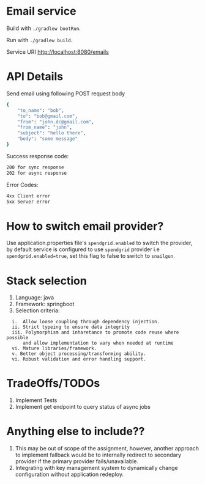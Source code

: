 
# Email service

Build with `./gradlew bootRun`.

Run with `./gradlew build`.

Service URI [http://localhost:8080/emails](http://localhost:8080/emails)

# API Details
Send email using following POST request body
```sh
{
    "to_name": "bob",
    "to": "bob@gmail.com",
    "from": "john.dc@gmail.com",
    "from_name": "john",
    "subject": "hello there",
    "body": "some message"
}
```

Success response code:

```sh
200 for sync response
202 for async response
```

Error Codes:
```sh
4xx Client error
5xx Server error 
```
# How to switch email provider?
Use application.properties file's ```spendgrid.enabled``` to switch the provider,
by default service is configured to use ```spendgrid``` provider i.e ```spendgrid.enabled=true```,
set this flag to false to switch to ```snailgun```.

# Stack selection
1. Language: java
2. Framework: springboot
3. Selection criteria:
```
  i.  Allow loose coupling through dependency injection.
  ii. Strict typeing to ensure data integrity 
  iii. Polymorphism and inharetance to promote code reuse where possible
      and allow implementation to vary when needed at runtime 
  vi. Mature libraries/framework.
  v. Better object processing/transforming ability. 
  vi. Robust validation and error handling support.
```

# TradeOffs/TODOs
1. Implement Tests
2. Implement get endpoint to query status of async jobs

# Anything else to include??
1. This may be out of scope of the assignment,
   however, another approach to implement fallback would be to
   internally redirect to secondary provider if the primary provider fails/unavailable.
2. Integrating with key management system to dynamically change configuration without application redeploy.

